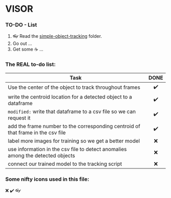 # VISOR

### TO-DO - List

1. 👓 Read the [simple-object-tracking](https://github.com/HarrySoteriou/VISOR/tree/master/simple-object-tracking) folder.
1. Go out ...
1. Get some :coffee: ... 


### The REAL to-do list:

| Task                                                                                |     DONE    |
|-------------------------------------------------------------------------------------|:-----------:|
| Use the center of the object to track throughout frames                             |      ✔️     |
| write the centroid location for a detected object to a dataframe                    |      ✔️     |
| `modified:` write that dataframe to a csv file so we can request it                 |      ✔️     |
| add the frame number to the corresponding centroid of that frame in the csv file    |      ✔️     |
| label more images for training so we get a better model                             |      ❌     |
| use information in the csv file to detect anomalies among the detected objects      |      ❌     |
| connect our trained model to the tracking script                                    |      ❌     |







### Some nifty icons used in this file:

❌
✔️
👓
